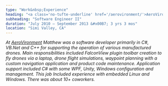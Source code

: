 ```yaml
---
type: "Work&nbsp;Experience"
heading: "<a class='no-tufte-underline' href='/aerovironment/'>AeroVironment</a>"
subheading: "Software Engineer II"
duration: "July 2010 – September 2013 &#x00B7; 3 yrs 3 mos"
location: "Simi Valley, CA"
---
```


<a class="no-tufte-underline" href="/aerovironment/"><i class="fa fa-info-circle" aria-hidden="true"/></a> At <a href="https://avinc.com" target="_blank">AeroVironment</a> Matthew was a software developer primarily in C#, VB.Net and C++ for supporting the operation of various manufactured drones. Main responsibilities included FalconView plugin toolbar creation to fly drones via a laptop, drone flight simulations, waypoint planning with a custom navigation application and product code maintenance. Application support included C# with some WPF, Unity, Windows configuration and management. This job Included experience with embedded Linux and Windows. There was about 10+ coworkers.



